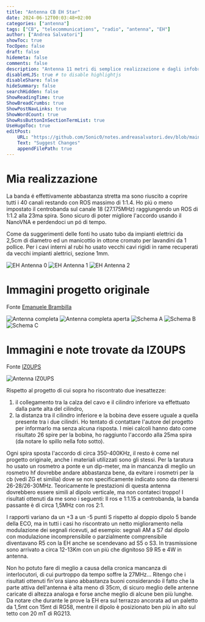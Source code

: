 ```yaml
---
title: "Antenna CB EH Star"
date: 2024-06-12T00:03:48+02:00
categories: ["antenna"]
tags: ["CB", "telecommunications", "radio", "antenna", "EH"]
author: ["Andrea Salvatori"]
showToc: true
TocOpen: false
draft: false
hidemeta: false
comments: false
description: "Antenna 11 metri di semplice realizzazione e dagli infobri molto contenuti"
disableHLJS: true # to disable highlightjs
disableShare: false
hideSummary: false
searchHidden: false
ShowReadingTime: true
ShowBreadCrumbs: true
ShowPostNavLinks: true
ShowWordCount: true
ShowRssButtonInSectionTermList: true
UseHugoToc: true
editPost:
    URL: "https://github.com/Sonic0/notes.andreasalvatori.dev/blob/main/content"
    Text: "Suggest Changes"
    appendFilePath: true
---
```


# Mia realizzazione

La banda é effettivamente abbastanza stretta ma sono riuscito a coprire tutti i 40 canali restando con ROS massimo di 1:1.4. <!--more--> Ho piú o meno impostato il centrobanda sul canale 18 (27.175MHz) raggiungendo un ROS di 1:1.2 alla 23ma spira. Sono sicuro di poter migliore l'accordo usando il NanoVNA e perdendoci un pó di tempo.

Come da suggerimenti delle fonti ho usato tubo da impianti elettrici da 2,5cm di diametro ed un manicottio in ottone cromato per lavandini da 1 pollice. Per i cavi interni al rubi ho usato vecchi cavi rigidi in rame recuperati da vecchi impianti alettrici, sezione 1mm.

![EH Antenna 0](/media/images/miaEHAntenna0.jpg)
![EH Antenna 1](/media/images/miaEHAntenna1.jpg)
![EH Antenna 2](/media/images/miaEHAntenna2.jpg)

# Immagini progetto originale

Fonte [Emanuele Brambilla](https://digilander.libero.it/lelepano/)

![Antenna completa](/media/images/antenna-completa.jpg "Antenna completa Emanuele")
![Antenna completa aperta](/media/images/antenna-aperta.jpg "Antenna completa aperta Emanuele")
![Schema A](/media/images/Antenna-EH-file-A.jpg "Antenna EH A")
![Schema B](/media/images/Antenna-EH-file-B.jpg "Antenna EH B")
![Schema C](/media/images/Antenna-EH-file-C.jpg "Antenna EH C")

# Immagini e note trovate da IZ0UPS

Fonte [IZ0UPS](https://officinahf.jimdofree.com/antenne-cb-11m/cb-eh-star/)

![Antenna IZ0UPS](/media/images/realizzazione-iz0ups.jpg "Antenna IZ0UPS")

Rispetto al progetto di cui sopra ho riscontrato due inesattezze:
1) il collegamento tra la calza del cavo e il cilindro inferiore va effettuato dalla parte alta del cilindro,
2) la distanza tra il cilindro inferiore e la bobina deve essere uguale a quella presente tra i due cilindri.
Ho tentato di contattare l'autore del progetto per informarlo ma senza alcuna risposta.
I miei calcoli hanno dato come risultato 26 spire per la bobina, ho raggiunto l'accordo alla 25ma spira (da notare lo spillo nella foto sotto).

Ogni spira sposta l'accordo di circa 350-400KHz, il resto è come nel progetto originale, anche i materiali utilizzati sono gli stessi.
Per la taratura ho usato un rosmetro a ponte e un dip-meter, ma in mancanza di meglio un rosmetro hf dovrebbe andare abbastanza bene, da evitare i rosmetri per la cb (vedi ZG et similia) dove se non specificamente indicato sono da ritenersi 26-28/26-30MHz.
Teoricamente le prestazioni di questa antenna dovrebbero essere simili al dipolo verticale, ma non contateci troppo! I risultati ottenuti da me sono i seguenti:
Il ros e 1:1.15 a centrobanda, la banda passante è di circa 1,5MHz con ros 2:1.

I rapporti variano da un +3 a un -5 punti S rispetto al doppio dipolo 5 bande della ECO, ma in tutti i casi ho riscontrato un netto miglioramento nella modulazione dei segnali ricevuti, ad esempio: segnali AM a S7 dal dipolo con modulazione incomprensibile o parzialmente comprensibile diventavano R5 con la EH anche se scendevano ad S5 o S3. In trasmissione sono arrivato a circa 12-13Km con un più che dignitoso S9 R5 e 4W in antenna.

Non ho potuto fare di meglio a causa della cronica mancanza di interlocutori, di cui purtroppo da tempo soffre la 27MHz... 
Ritengo che i risultati ottenuti fin'ora siano abbastanza buoni considerando il fatto che la parte attiva dell'antenna è alta meno di 35cm, di sicuro meglio delle antenne caricate di altezza analoga e forse anche meglio di alcune ben più lunghe.
Da notare che durante le prove la EH era sul terrazzo ancorata ad un paletto da 1,5mt con 15mt di RG58, mentre il dipolo è posizionato ben più in alto sul tetto con 20 mT di RG213. 